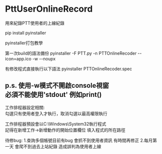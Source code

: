 # PttUserOnlineRecord
用來紀錄PTT使用者的上線紀錄


pip install pyinstaller

pyinstaller打包教學

第一次build的語法備份
pyinstaller -F PTT.py  -n PTTOnlineRecoder --icon=app.ico -w --noupx 

有修改程式直接執行以下語法
pyinstaller PTTOnlineRecoder.spec



p.s. 使用-w模式不開啟console視窗  
必須不能使用'stdout' 例如print()
----------------------------------------------------  
工作排程器設定相關:  
勾選只有使用者登入才執行，取消勾選以最高權限執行

工作排程器預設會以C:\Windows\System32執行程式  
記得在新增工作->新增動作的開始位置欄位 填入程式的所在路徑


待修bug:
1.查詢多個帳號目前有bug 會抓不到使用者資訊 有時間再修正
2.每月第一天 會爬不到過去上站紀錄 造成誤判為使用者上線
